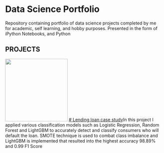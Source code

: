 # Data Science Portfolio
Repository containing portfolio of data science projects completed by me for academic, self learning, and hobby purposes. Presented in the form of iPython Notebooks, and Python
## PROJECTS
<img src="https://th.bing.com/th/id/OIP.tMlgFbyyA7524W0O8llNTgHaFf?pid=Api&rs=1" width="200"> [# Lending loan case study](https://github.com/lasnausman/Portfolio/blob/master/Loan%20Lending%20case%20study-%20Analysis/Lending%20Loan.ipynb)In this project I applied various classification models such as Logistic Regression, Random Forest and LightGBM to accurately detect and classify consumers who will default the loan. SMOTE technique is used to combat class imbalance and LightGBM is implemented that resulted into the highest accuracy 98.89% and 0.99 F1 Score
